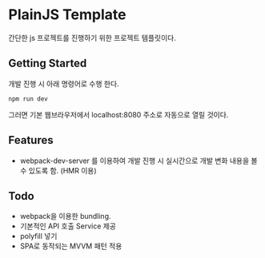 # PlainJS Template
간단한 js 프로젝트를 진행하기 위한 프로젝트 템플릿이다.  

## Getting Started
개발 진행 시 아래 명령어로 수행 한다.
```
npm run dev
```
그러면 기본 웹브라우저에서 localhost:8080 주소로 자동으로 열릴 것이다.

## Features
- webpack-dev-server 를 이용하여 개발 진행 시 실시간으로 개발 변화 내용을 볼 수 있도록 함. (HMR 이용)

## Todo
- webpack을 이용한 bundling.
- 기본적인 API 호출 Service 제공
- polyfill 넣기
- SPA로 동작되는 MVVM 패턴 적용
